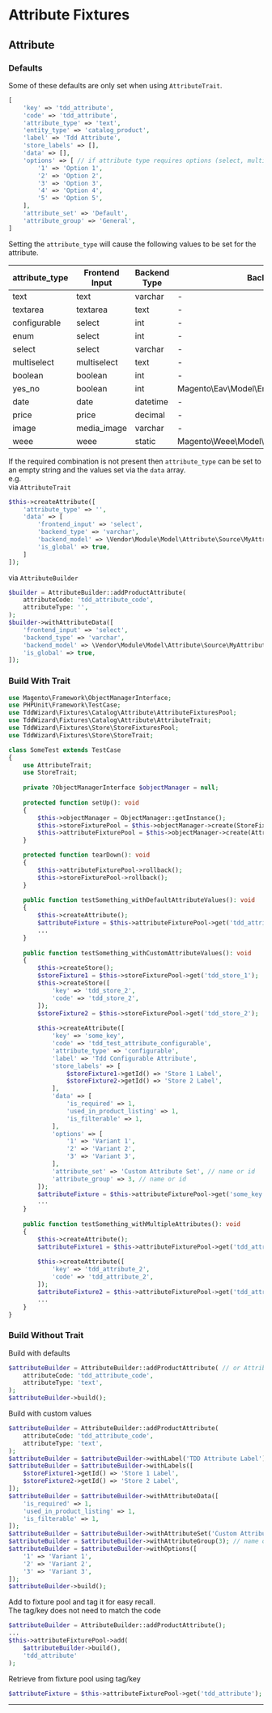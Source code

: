 # Attribute Fixtures

## Attribute

### Defaults

Some of these defaults are only set when using `AttributeTrait`.

```php
[
    'key' => 'tdd_attribute',
    'code' => 'tdd_attribute',
    'attribute_type' => 'text',
    'entity_type' => 'catalog_product',
    'label' => 'Tdd Attribute',
    'store_labels' => [],
    'data' => [],
    'options' => [ // if attribute type requires options (select, multiselect or configurable)
        '1' => 'Option 1',
        '2' => 'Option 2',
        '3' => 'Option 3',
        '4' => 'Option 4',
        '5' => 'Option 5',
    ],
    'attribute_set' => 'Default',
    'attribute_group' => 'General',
]
```

Setting the `attribute_type` will cause the following values to be set for the attribute.

| attribute_type | Frontend Input | Backend Type | Backend Model                                     | Is Global |
|----------------|----------------|--------------|---------------------------------------------------|-----------|
| text           | text           | varchar      | -                                                 | -         |
| textarea       | textarea       | text         | -                                                 | -         |
| configurable   | select         | int          | -                                                 | true      |
| enum           | select         | int          | -                                                 | -         |
| select         | select         | varchar      | -                                                 | -         |
| multiselect    | multiselect    | text         | -                                                 | -         |
| boolean        | boolean        | int          | -                                                 | -         |
| yes_no         | boolean        | int          | Magento\Eav\Model\Entity\Attribute\Source\Boolean | -         |
| date           | date           | datetime     | -                                                 | -         |
| price          | price          | decimal      | -                                                 | -         |
| image          | media_image    | varchar      | -                                                 | -         |
| weee           | weee           | static       | Magento\Weee\Model\Attribute\Backend\Weee\Tax     | -         |

If the required combination is not present then `attribute_type` can be set to an empty string and the values set via
the `data`
array.  
e.g.  
via `AttributeTrait`

```php
$this->createAttribute([
    'attribute_type' => '',
    'data' => [
        'frontend_input' => 'select',
        'backend_type' => 'varchar',
        'backend_model' => \Vendor\Module\Model\Attribute\Source\MyAttribute::class,
        'is_global' => true,
    ]
]);
```

via `AttributeBuilder`

```php
$builder = AttributeBuilder::addProductAttribute(
    attributeCode: 'tdd_attribute_code',
    attributeType: '',
);
$builder->withAttributeData([
    'frontend_input' => 'select',
    'backend_type' => 'varchar',
    'backend_model' => \Vendor\Module\Model\Attribute\Source\MyAttribute::class,
    'is_global' => true,
]);
```

### Build With Trait

```php
use Magento\Framework\ObjectManagerInterface;
use PHPUnit\Framework\TestCase;
use TddWizard\Fixtures\Catalog\Attribute\AttributeFixturesPool;
use TddWizard\Fixtures\Catalog\Attribute\AttributeTrait;
use TddWizard\Fixtures\Store\StoreFixturesPool;
use TddWizard\Fixtures\Store\StoreTrait;

class SomeTest extends TestCase
{
    use AttributeTrait;
    use StoreTrait;
    
    private ?ObjectManagerInterface $objectManager = null;
    
    protected function setUp(): void
    {
        $this->objectManager = ObjectManager::getInstance();
        $this->storeFixturePool = $this->objectManager->create(StoreFixturesPool::class);
        $this->attributeFixturePool = $this->objectManager->create(AttributeFixturesPool::class);
    }

    protected function tearDown(): void
    {
        $this->attributeFixturePool->rollback();
        $this->storeFixturePool->rollback();
    }
    
    public function testSomething_withDefaultAttributeValues(): void
    {
        $this->createAttribute();
        $attributeFixture = $this->attributeFixturePool->get('tdd_attribute');
        ...
    }
    
    public function testSomething_withCustomAttributeValues(): void 
    {
        $this->createStore();
        $storeFixture1 = $this->storeFixturePool->get('tdd_store_1');
        $this->createStore([
            'key' => 'tdd_store_2',
            'code' => 'tdd_store_2',
        ]);
        $storeFixture2 = $this->storeFixturePool->get('tdd_store_2');
        
        $this->createAttribute([
            'key' => 'some_key',
            'code' => 'tdd_test_attribute_configurable',
            'attribute_type' => 'configurable',
            'label' => 'Tdd Configurable Attribute',
            'store_labels' => [
                $storeFixture1->getId() => 'Store 1 Label',
                $storeFixture2->getId() => 'Store 2 Label',
            ],
            'data' => [
                'is_required' => 1,
                'used_in_product_listing' => 1,
                'is_filterable' => 1,
            ],
            'options' => [ 
                '1' => 'Variant 1',
                '2' => 'Variant 2',
                '3' => 'Variant 3',
            ],
            'attribute_set' => 'Custom Attribute Set', // name or id
            'attribute_group' => 3, // name or id
        ]);
        $attributeFixture = $this->attributeFixturePool->get('some_key');
        ...
    }
    
    public function testSomething_withMultipleAttributes(): void
    {
        $this->createAttribute();
        $attributeFixture1 = $this->attributeFixturePool->get('tdd_attribute');
        
        $this->createAttribute([
            'key' => 'tdd_attribute_2',
            'code' => 'tdd_attribute_2',
        ]);
        $attributeFixture2 = $this->attributeFixturePool->get('tdd_attribute_2');
        ...
    }
}
```

### Build Without Trait

Build with defaults

```php
$attributeBuilder = AttributeBuilder::addProductAttribute( // or AttributeBuilder::addCategoryAttribute()
    attributeCode: 'tdd_attribute_code',
    attributeType: 'text',
); 
$attributeBuilder->build();
```

Build with custom values

```php
$attributeBuilder = AttributeBuilder::addProductAttribute(
    attributeCode: 'tdd_attribute_code',
    attributeType: 'text',
);
$attributeBuilder = $attributeBuilder->withLabel('TDD Attribute Label');
$attributeBuilder = $attributeBuilder->withLabels([
    $storeFixture1->getId() => 'Store 1 Label',
    $storeFixture2->getId() => 'Store 2 Label',
]);
$attributeBuilder = $attributeBuilder->withAttributeData([
    'is_required' => 1,
    'used_in_product_listing' => 1,
    'is_filterable' => 1,
]);
$attributeBuilder = $attributeBuilder->withAttributeSet('Custom Attribute Set'); // name or id
$attributeBuilder = $attributeBuilder->withAttributeGroup(3); // name or id
$attributeBuilder = $attributeBuilder->withOptions([
    '1' => 'Variant 1',
    '2' => 'Variant 2',
    '3' => 'Variant 3',
]);
$attributeBuilder->build();
```

Add to fixture pool and tag it for easy recall.   
The tag/key does not need to match the code

```php
$attributeBuilder = AttributeBuilder::addProductAttribute();
...
$this->attributeFixturePool->add(
    $attributeBuilder->build(),
    'tdd_attribute'
);
```

Retrieve from fixture pool using tag/key

```php
$attributeFixture = $this->attributeFixturePool->get('tdd_attribute');
```

---
